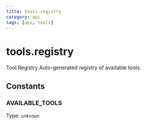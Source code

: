 ```yaml
---
title: tools.registry
category: api
tags: [api, tools]
---
```


# tools.registry

Tool Registry
Auto-generated registry of available tools.

## Constants

### AVAILABLE_TOOLS

Type: `unknown`


